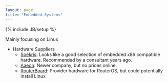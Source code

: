 ```yaml
---
layout: page
title: "Embedded Systems"
---
```

{% include JB/setup %}



Mainly focusing on Linux

  * Hardware Suppliers
    * [Soekris](http://soekris.com/): Looks like a good selection of embedded x86 compatible hardware.  Recommended by a consultant years ago.
    * [Aaeon](http://www.aaeonusa.com): Newer company, but no prices online.
    * [RouterBoard](http://routerboard.com): Provider hardware for RouterOS, but could potentially install Linux

